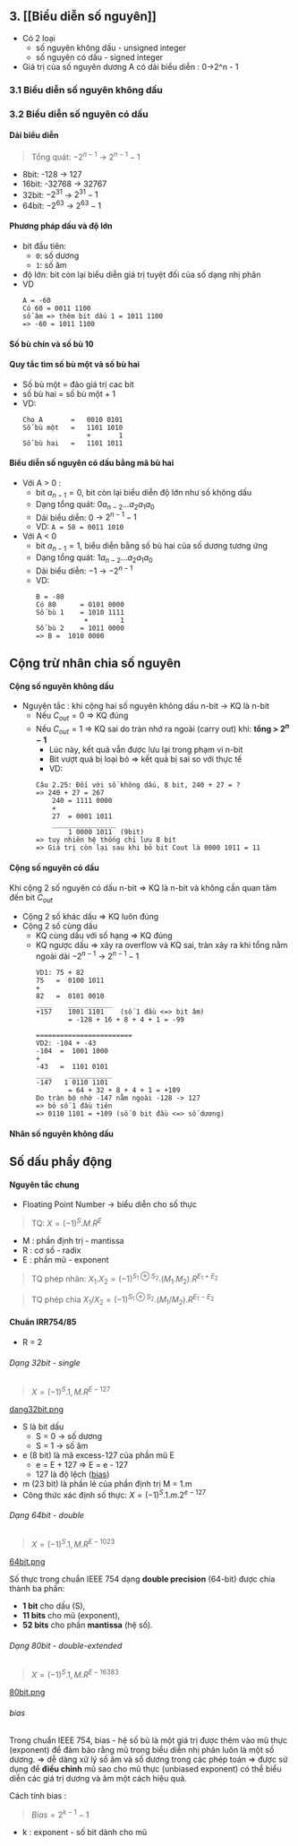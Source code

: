 ## 3. [[Biểu diễn số nguyên]]

- Có 2 loại
    - số nguyên không dấu - unsigned integer
    - số nguyên có dấu - signed integer
- Giá trị của số nguyên dương A có dải biểu diễn : 0→2^n - 1

### 3.1 Biểu diễn số nguyên không dấu
### 3.2 Biểu diễn số nguyên có dấu
#### Dải biểu diễn
>Tổng quát: $-2^{n-1}$ -> $2^{n-1} - 1$ 

-  8bit: -128 -> 127
- 16bit: -32768 -> 32767
- 32bit: $-2^{31}$ -> $2^{31} - 1$
- 64bit: $-2^{63}$ -> $2^{63} - 1$

#### Phương pháp dấu và độ lớn
- bit đầu tiên: 
	- `0`: số dương
	- `1`: số âm
- độ lớn: bit còn lại biểu diễn giá trị tuyệt đối của số dạng nhị phân
- VD
	```
	A = -60
	Có 60 = 0011 1100
	số âm => thêm bit dấu 1 = 1011 1100
	=> -60 = 1011 1100
  ```

#### Số bù chín và số bù 10
#### Quy tắc tìm số bù một và số bù hai
- Số bù một = đảo giá trị cac bit
- số bù hai = số bù một + 1
- VD:
	```
	Cho A       =   0010 0101
	Số bù một   =   1101 1010
					+       1
	Số bù hai   =   1101 1011
	```

#### Biểu diễn số nguyên có dấu bằng mã bù hai


- Với A > 0 :
	- bit $a_{n-1} = 0$, bit còn lại biểu diễn độ lớn như số không dấu
	- Dạng tổng quát: $0a_{n-2}...a_2a_1a_0$
	- Dải biểu diễn: 0 -> $2^{n-1} - 1$
	- VD: `A = 58 = 0011 1010`
- Với A < 0 
	- bit $a_{n-1} = 1$, biểu diễn bằng số bù hai của số dương tương ứng
	- Dạng tổng quát: $1a_{n-2}...a_2a_1a_0$
	- Dải biểu diễn: $-1$ -> $-2^{n-1}$
	- VD:
		```
		B = -80
		Có 80      = 0101 0000
		Số bù 1    = 1010 1111
					+        1
		Số bù 2    = 1011 0000
		=> B =  1010 0000
		```


## Cộng trừ nhân chia số nguyên
#### Cộng số nguyên không dấu
- Nguyên tắc : khi cộng hai số nguyên không dấu n-bit -> KQ là n-bit
	- Nếu $C_{out} = 0$ => KQ đúng
	- Nếu $C_{out} = 1$ => KQ sai do tràn nhớ ra ngoài (carry out) khi: **tổng > $2^n - 1$**
		- Lúc này, kết quả vẫn được lưu lại trong phạm vi n-bit
		- Bit vượt quá bị loại bỏ => kết quả bị sai so với thực tế
		- VD:
		```
		Câu 2.25: Đối với số không dấu, 8 bit, 240 + 27 = ?
		=> 240 + 27 = 267 
			240 = 1111 0000
			+
			27  = 0001 1011
			________________
				1 0000 1011  (9bit)
		=> tuy nhiên hệ thống chỉ lưu 8 bit 
		=> Giá trị còn lại sau khi bỏ bit Cout là 0000 1011 = 11
		
		```

#### Cộng số nguyên có dấu
Khi cộng 2 số nguyên có dấu n-bit => KQ là n-bit và không cần quan tâm đến bit $C_{out}$
- Cộng 2 số khác dấu => KQ luôn đúng
- Cộng 2 số cùng dấu
	- KQ cùng dấu với số hạng => KQ đúng
	- KQ ngược dấu => xảy ra overflow và KQ sai, tràn xảy ra khi tổng nằm ngoài dải $-2^{n-1}$ -> $2^{n-1} - 1$ 
		```
		VD1: 75 + 82
		75   =  0100 1011
		+
		82   =  0101 0010 
		____    ___________
		+157    1001 1101    (số 1 đầu <=> bit âm)
				= -128 + 16 + 8 + 4 + 1 = -99 
				
		========================
		VD2: -104 + -43
		-104  =  1001 1000
		+
		-43   =  1101 0101 
		____    ___________
		-147   1 0110 1101  
				= 64 + 32 + 8 + 4 + 1 = +109
		Do tràn bộ nhớ -147 nằm ngoài -128 -> 127
		=> bỏ số 1 đầu tiên 
		=> 0110 1101 = +109 (số 0 bit đầu <=> số dương)
		
		```


#### Nhân số nguyên không dấu

## Số dấu phẩy động
#### Nguyên tắc chung
- Floating Point Number -> biểu diễn cho số thực

>TQ:  $X = (-1)^S . M . R^E$ 
- M : phần định trị - mantissa
- R : cơ số - radix
- E : phần mũ - exponent

>TQ phép nhân:
>$X_1 . X_2 = (-1)^{S_1 \oplus S_2} . (M_1 . M_2). R^{E_1 + E_2}$   

>TQ phép chia
>$X_1 / X_2 = (-1)^{S_1 \oplus S_2} . (M_1 / M_2). R^{E_1 - E_2}$ 

#### Chuẩn IRR754/85
- R = 2
###### Dạng 32bit - single
>$X = (-1)^S.1,M.R^{E-127}$ 

[dang32bit.png](./img/dang32bit.png)
- S là bit dấu
	- S = 0 -> số dương
	- S = 1 -> số âm
- e (8 bit) là mã excess-127 của phần mũ E
	- e = E + 127 => E = e - 127
	- 127 là độ lệch ([bias](#bias))
- m (23 bit) là phần lẻ của phần định trị M = 1.m
- Công thức xác định số thực: $X = (-1)^S.1.m.2^{e-127}$ 

###### Dạng 64bit - double
> $X = (-1)^S.1,M.R^{E-1023}$ 

[64bit.png]()

Số thực trong chuẩn IEEE 754 dạng **double precision** (64-bit) được chia thành ba phần:
- **1 bit** cho dấu (S),
- **11 bits** cho mũ (exponent),
- **52 bits** cho phần **mantissa** (hệ số).

###### Dạng 80bit - double-extended
>$X = (-1)^S.1,M.R^{E-16383}$ 

[80bit.png]()

###### bias
Trong chuẩn IEEE 754, bias - hệ số bù là một giá trị được thêm vào mũ thực (exponent) để đảm bảo rằng mũ trong biểu diễn nhị phân luôn là một số dương.
=> dễ dàng xử lý số âm và số dương trong các phép toán
=> được sử dụng để **điều chỉnh** mũ sao cho mũ thực (unbiased exponent) có thể biểu diễn các giá trị dương và âm một cách hiệu quả.

Cách tính bias : 
> $Bias = 2^{k - 1} - 1$
- k : exponent - số bit dành cho mũ

